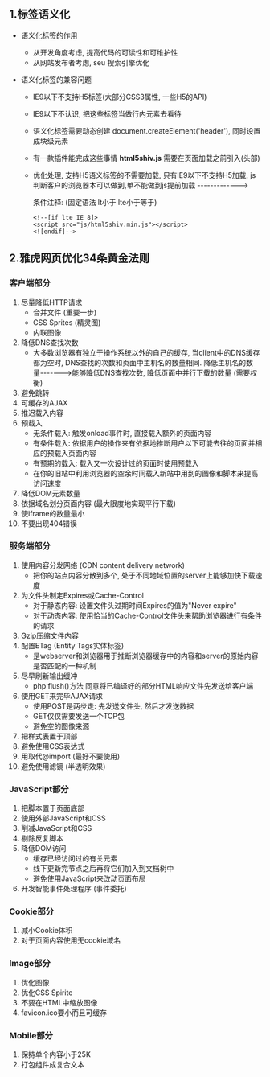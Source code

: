 ## 1.标签语义化

- 语义化标签的作用

  - 从开发角度考虑, 提高代码的可读性和可维护性
  - 从网站发布者考虑, seu 搜索引擎优化

- 语义化标签的兼容问题

  - IE9以下不支持H5标签(大部分CSS3属性, 一些H5的API)

  - IE9以下不认识, 把这些标签当做行内元素去看待

  - 语义化标签需要动态创建 document.createElement('header'), 同时设置成块级元素

  - 有一款插件能完成这些事情    **html5shiv.js**   需要在页面加载之前引入(头部)

  - 优化处理, 支持H5语义标签的不需要加载, 只有IE9以下不支持H5加载, js判断客户的浏览器本可以做到,单不能做到js提前加载 ------------->

    条件注释:   (固定语法 lt小于 lte小于等于)

    ```
    <!--[if lte IE 8]>
    <script src="js/html5shiv.min.js"></script>
    <![endif]-->
    ```

## 2.雅虎网页优化34条黄金法则

### 客户端部分

1. 尽量降低HTTP请求
   - 合并文件 (重要一步)
   - CSS Sprites (精灵图)
   - 内联图像
2. 降低DNS查找次数
   - 大多数浏览器有独立于操作系统以外的自己的缓存, 当client中的DNS缓存都为空时, DNS查找的次数和页面中主机名的数量相同. 降低主机名的数量------->能够降低DNS查找次数, 降低页面中并行下载的数量 (需要权衡)
3. 避免跳转
4. 可缓存的AJAX
5. 推迟载入内容
6. 预载入
   - 无条件载入: 触发onload事件时, 直接载入额外的页面内容
   - 有条件载入: 依据用户的操作来有依据地推断用户以下可能去往的页面并相应的预载入页面内容
   - 有预期的载入: 载入又一次设计过的页面时使用预载入
   - 在你的旧站中利用浏览器的空余时间载入新站中用到的图像和脚本来提高访问速度
7. 降低DOM元素数量
8. 依据域名划分页面内容   (最大限度地实现平行下载)
9. 使iframe的数量最小
10. 不要出现404错误

### 服务端部分

1. 使用内容分发网络  (CDN content delivery network)
   - 把你的站点内容分散到多个, 处于不同地域位置的server上能够加快下载速度
2. 为文件头制定Expires或Cache-Control
   - 对于静态内容: 设置文件头过期时间Expires的值为"Never expire"
   - 对于动态内容: 使用恰当的Cache-Control文件头来帮助浏览器进行有条件的请求
3. Gzip压缩文件内容
4. 配置ETag (Entity Tags实体标签)
   - 是webserver和浏览器用于推断浏览器缓存中的内容和server的原始内容是否匹配的一种机制
5. 尽早刷新输出缓冲
   - php flush()方法  同意将已编译好的部分HTML响应文件先发送给客户端
6. 使用GET来完毕AJAX请求
   - 使用POST是两步走: 先发送文件头, 然后才发送数据
   - GET仅仅需要发送一个TCP包
   - 避免空的图像来源
7. 把样式表置于顶部
8. 避免使用CSS表达式
9. 用取代@import (最好不要使用)
10. 避免使用滤镜 (半透明效果)

### JavaScript部分

1. 把脚本置于页面底部
2. 使用外部JavaScript和CSS
3. 削减JavaScript和CSS
4. 剔除反复脚本
5. 降低DOM访问
   - 缓存已经访问过的有关元素
   - 线下更新完节点之后再将它们加入到文档树中
   - 避免使用JavaScript来改动页面布局
6. 开发智能事件处理程序 (事件委托)

### Cookie部分

1. 减小Cookie体积
2. 对于页面内容使用无cookie域名

### Image部分

1. 优化图像
2. 优化CSS Spirite
3. 不要在HTML中缩放图像
4. favicon.ico要小而且可缓存

### Mobile部分

1. 保持单个内容小于25K
2. 打包组件成复合文本